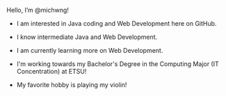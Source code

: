 Hello, I’m @michwng!
- I am interested in Java coding and Web Development here on GitHub.
- I know intermediate Java and Web Development.
- I am currently learning more on Web Development.

- I'm working towards my Bachelor's Degree in the Computing Major (IT Concentration) at ETSU!
- My favorite hobby is playing my violin!
